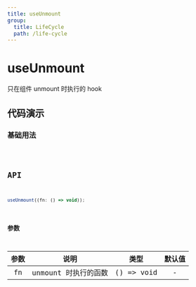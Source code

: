 ```yaml
---
title: useUnmount
group:
  title: LifeCycle
  path: /life-cycle
---
```


# useUnmount

只在组件 unmount 时执行的 hook

## 代码演示

### 基础用法

<code src="./demo/demo1.tsx" />

## API

```javascript
useUnmount((fn: () => void));
```

### 参数

| 参数 |         说明         |    类型    | 默认值 |
| :--: | :------------------: | :--------: | :----: |
|  fn  | unmount 时执行的函数 | () => void |   -    |
